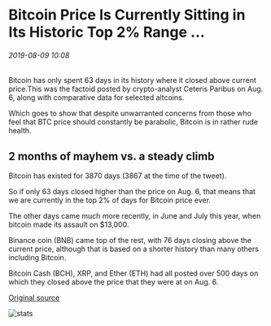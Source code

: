 # Bitcoin Price Is Currently Sitting in Its Historic Top 2% Range ...

###### 2019-08-09 10:08

Bitcoin has only spent 63 days in its history where it closed above current price.This was the factoid posted by crypto-analyst Ceteris Paribus on Aug. 6, along with comparative data for selected altcoins.

Which goes to show that despite unwarranted concerns from those who feel that BTC price should constantly be parabolic, Bitcoin is in rather rude health.

## 2 months of mayhem vs. a steady climb

Bitcoin has existed for 3870 days (3867 at the time of the tweet).

So if only 63 days closed higher than the price on Aug. 6, that means that we are currently in the top 2% of days for Bitcoin price ever.

The other days came much more recently, in June and July this year, when bitcoin made its assault on $13,000.

Binance coin (BNB) came top of the rest, with 76 days closing above the current price, although that is based on a shorter history than many others including Bitcoin.

Bitcoin Cash (BCH), XRP, and Ether (ETH) had all posted over 500 days on which they closed above the price that they were at on Aug. 6.

[Original source](https://cointelegraph.com/news/bitcoin-price-is-currently-sitting-in-its-historic-top-2-range)

![stats](https://c.statcounter.com/11760860/0/a89fa40b/1/ "stats")